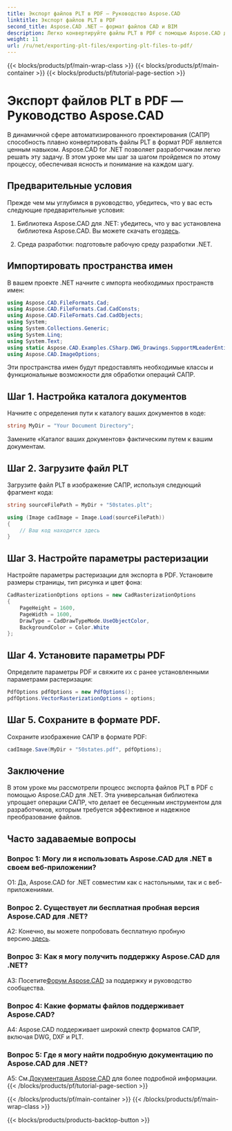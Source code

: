 ```yaml
---
title: Экспорт файлов PLT в PDF — Руководство Aspose.CAD
linktitle: Экспорт файлов PLT в PDF
second_title: Aspose.CAD .NET — формат файлов CAD и BIM
description: Легко конвертируйте файлы PLT в PDF с помощью Aspose.CAD для .NET. Следуйте нашему пошаговому руководству для плавной интеграции и получения надежных результатов.
weight: 11
url: /ru/net/exporting-plt-files/exporting-plt-files-to-pdf/
---
```


{{< blocks/products/pf/main-wrap-class >}}
{{< blocks/products/pf/main-container >}}
{{< blocks/products/pf/tutorial-page-section >}}

# Экспорт файлов PLT в PDF — Руководство Aspose.CAD

В динамичной сфере автоматизированного проектирования (САПР) способность плавно конвертировать файлы PLT в формат PDF является ценным навыком. Aspose.CAD for .NET позволяет разработчикам легко решать эту задачу. В этом уроке мы шаг за шагом пройдемся по этому процессу, обеспечивая ясность и понимание на каждом шагу.

## Предварительные условия

Прежде чем мы углубимся в руководство, убедитесь, что у вас есть следующие предварительные условия:

1.  Библиотека Aspose.CAD для .NET: убедитесь, что у вас установлена библиотека Aspose.CAD. Вы можете скачать его[здесь](https://releases.aspose.com/cad/net/).

2. Среда разработки: подготовьте рабочую среду разработки .NET.

## Импортировать пространства имен

В вашем проекте .NET начните с импорта необходимых пространств имен:

```csharp
using Aspose.CAD.FileFormats.Cad;
using Aspose.CAD.FileFormats.Cad.CadConsts;
using Aspose.CAD.FileFormats.Cad.CadObjects;
using System;
using System.Collections.Generic;
using System.Linq;
using System.Text;
using static Aspose.CAD.Examples.CSharp.DWG_Drawings.SupportMLeaderEntityForDWGFormat;
using Aspose.CAD.ImageOptions;
```

Эти пространства имен будут предоставлять необходимые классы и функциональные возможности для обработки операций САПР.

## Шаг 1. Настройка каталога документов

Начните с определения пути к каталогу ваших документов в коде:

```csharp
string MyDir = "Your Document Directory";
```

Замените «Каталог ваших документов» фактическим путем к вашим документам.

## Шаг 2. Загрузите файл PLT

Загрузите файл PLT в изображение САПР, используя следующий фрагмент кода:

```csharp
string sourceFilePath = MyDir + "50states.plt";

using (Image cadImage = Image.Load(sourceFilePath))
{
    // Ваш код находится здесь
}
```

## Шаг 3. Настройте параметры растеризации

Настройте параметры растеризации для экспорта в PDF. Установите размеры страницы, тип рисунка и цвет фона:

```csharp
CadRasterizationOptions options = new CadRasterizationOptions
{
    PageHeight = 1600,
    PageWidth = 1600,
    DrawType = CadDrawTypeMode.UseObjectColor,
    BackgroundColor = Color.White
};
```

## Шаг 4. Установите параметры PDF

Определите параметры PDF и свяжите их с ранее установленными параметрами растеризации:

```csharp
PdfOptions pdfOptions = new PdfOptions();
pdfOptions.VectorRasterizationOptions = options;
```

## Шаг 5. Сохраните в формате PDF.

Сохраните изображение САПР в формате PDF:

```csharp
cadImage.Save(MyDir + "50states.pdf", pdfOptions);
```

## Заключение

В этом уроке мы рассмотрели процесс экспорта файлов PLT в PDF с помощью Aspose.CAD для .NET. Эта универсальная библиотека упрощает операции САПР, что делает ее бесценным инструментом для разработчиков, которым требуется эффективное и надежное преобразование файлов.

## Часто задаваемые вопросы

### Вопрос 1: Могу ли я использовать Aspose.CAD для .NET в своем веб-приложении?

О1: Да, Aspose.CAD for .NET совместим как с настольными, так и с веб-приложениями.

### Вопрос 2. Существует ли бесплатная пробная версия Aspose.CAD для .NET?

 A2: Конечно, вы можете попробовать бесплатную пробную версию.[здесь](https://releases.aspose.com/).

### Вопрос 3: Как я могу получить поддержку Aspose.CAD для .NET?

 A3: Посетите[Форум Aspose.CAD](https://forum.aspose.com/c/cad/19) за поддержку и руководство сообщества.

### Вопрос 4: Какие форматы файлов поддерживает Aspose.CAD?

A4: Aspose.CAD поддерживает широкий спектр форматов САПР, включая DWG, DXF и PLT.

### Вопрос 5: Где я могу найти подробную документацию по Aspose.CAD для .NET?

 A5: См.[Документация Aspose.CAD](https://reference.aspose.com/cad/net/) для более подробной информации.
{{< /blocks/products/pf/tutorial-page-section >}}

{{< /blocks/products/pf/main-container >}}
{{< /blocks/products/pf/main-wrap-class >}}

{{< blocks/products/products-backtop-button >}}
